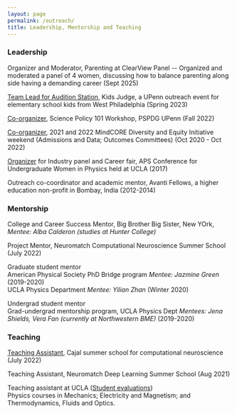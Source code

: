 ```yaml
---
layout: page
permalink: /outreach/
title: Leadership, Mentorship and Teaching
---
```

### Leadership
Organizer and Moderator, Parenting at ClearView Panel -- Organized and moderated a panel of 4 women, discussing how to balance parenting along side having a demanding career (Sept 2025)

[Team Lead for Audition Station](https://drive.google.com/drive/folders/1Csdhgg_frCQJ_L-vKSmbUM1zmVCtQeK0?usp=sharing), Kids Judge, a UPenn outreach event for elementary school kids from West Philadelphia (Spring 2023)

[Co-organizer](https://docs.google.com/presentation/d/1w_Twb0VZlkCKuArOoUXYnwEyaOpuPNK_kQQCuUWcxOI/edit#slide=id.p), Science Policy 101 Workshop, PSPDG UPenn (Fall 2022)

[Co-organizer](https://web.sas.upenn.edu/dive/staff/), 2021 and 2022 MindCORE Diversity and Equity Initiative weekend (Admissions and Data; Outcomes Committees) (Oct 2020 - Oct 2022)

[Organizer](https://conferences.pa.ucla.edu/cuwip-ucla/organizers.html) for Industry panel and Career fair, APS Conference for Undergraduate Women in Physics held at UCLA (2017)

Outreach co-coordinator and academic mentor, Avanti Fellows, a higher education non-profit in Bombay, India (2012-2014)

### Mentorship
College and Career Success Mentor, Big Brother Big Sister, New YOrk, *Mentee: Alba Calderon (studies at Hunter College)*

Project Mentor, Neuromatch Computational Neuroscience Summer School (July 2022)

Graduate student mentor<br>
American Physical Society PhD Bridge program *Mentee: Jazmine Green* (2019-2020)<br>
UCLA Physics Department *Mentee: Yilian Zhan* (Winter 2020)

Undergrad student mentor<br>
Grad-undergrad mentorship program, UCLA Physics Dept *Mentees: Jena Shields, Vera Fan (currently at Northwestern BME)* (2019-2020)

### Teaching
[Teaching Assistant](https://cajal-training.org/on-site/ccn2022/), Cajal summer school for computational neuroscience (July 2022)

Teaching Assistant, Neuromatch Deep Learning Summer School (Aug 2021)

Teaching assistant at UCLA ([Student 
evaluations](https://www.dropbox.com/s/xvwspxx7ytg2idc/UCLAStudentReviewsCompiled.pdf?dl=0)) <br>
Physics courses in Mechanics; Electricity and Magnetism; and Thermodynamics, Fluids and Optics.

